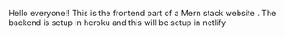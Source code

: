 Hello everyone!! This is the frontend part of a Mern stack website . The backend is setup in heroku and this will be setup in netlify
